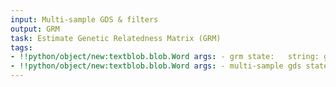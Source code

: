 ```yaml
---
input: Multi-sample GDS & filters
output: GRM
task: Estimate Genetic Relatedness Matrix (GRM)
tags:
- !!python/object/new:textblob.blob.Word args: - grm state:   string: grm   pos_tag: null
- !!python/object/new:textblob.blob.Word args: - multi-sample gds state:   string: multi-sample gds   pos_tag: null
---
```

